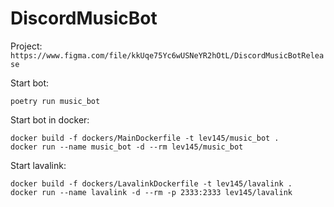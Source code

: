 # DiscordMusicBot


Project: `https://www.figma.com/file/kkUqe75Yc6wUSNeYR2hOtL/DiscordMusicBotRelease`

Start bot:
```
poetry run music_bot
```

Start bot in docker:
```
docker build -f dockers/MainDockerfile -t lev145/music_bot .
docker run --name music_bot -d --rm lev145/music_bot
```

Start lavalink:
```
docker build -f dockers/LavalinkDockerfile -t lev145/lavalink .
docker run --name lavalink -d --rm -p 2333:2333 lev145/lavalink
```
